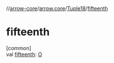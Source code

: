 //[arrow-core](../../../index.md)/[arrow.core](../index.md)/[Tuple18](index.md)/[fifteenth](fifteenth.md)

# fifteenth

[common]\
val [fifteenth](fifteenth.md): [O](index.md)
